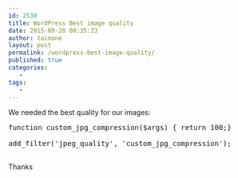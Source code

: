 ```yaml
---
id: 2530
title: WordPress Best image quality
date: 2015-09-28 00:35:23
author: taimane
layout: post
permalink: /wordpress-best-image-quality/
published: true
categories:
   -
tags:
   -
---
```

We needed the best quality for our images:

<pre>function custom_jpg_compression($args) { return 100;}
add_filter('jpeg_quality', 'custom_jpg_compression');
</pre>

Thanks  

